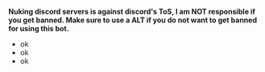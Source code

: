 **Nuking discord servers is against discord's ToS, I am NOT responsible if you get banned.
Make sure to use a ALT if you do not want to get banned for using this bot.**

- ok
- ok
- ok
